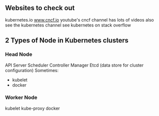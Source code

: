 ## Websites to check out
kubernetes.io
www.cncf.io
youtube's cncf channel has lots of videos
also see the kubernetes channel
see kubernetes on stack overflow



## 2 Types of Node in Kubernetes clusters

### Head Node
API Server
Scheduler
Controller Manager
Etcd (data store for cluster configuration)
Sometimes:
- kubelet
- docker

### Worker Node
kubelet
kube-proxy
docker
